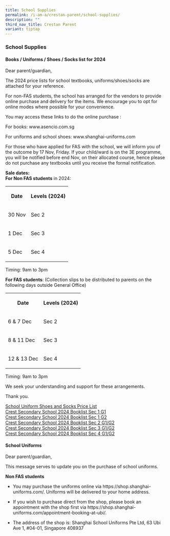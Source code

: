 ```yaml
---
title: School Supplies
permalink: /i-am-a/crestan-parent/school-supplies/
description: ""
third_nav_title: Crestan Parent
variant: tiptap
---
```

<h3>School Supplies</h3>
<h4>Books / Uniforms / Shoes / Socks list for 2024</h4>
<p>Dear parent/guardian,</p>
<p>The 2024 price lists for school textbooks, uniforms/shoes/socks are attached
for your reference.</p>
<p>For non-FAS students, the school has arranged for the vendors to provide
online purchase and delivery for the items. We encourage you to opt for
online modes where possible for your convenience.</p>
<p>You may access these links to do the online purchase :</p>
<p>For books: www.asencio.com.sg</p>
<p>For uniforms and school shoes: www.shanghai-uniforms.com</p>
<p>For those who have applied for FAS with the school, we will inform you
of the outcome by 17 Nov, Friday. If your child/ward is on the 3E programme,
you will be notified before end Nov, on their allocated course, hence please
do not purchase any textbooks until you receive the formal notification.</p>
<p><strong>Sale dates:</strong>
<br><strong>For Non FAS students</strong>&nbsp;in 2024:</p>
<table style="minWidth: 50px">
<colgroup>
<col>
<col>
</colgroup>
<tbody>
<tr>
<th rowspan="1" colspan="1">
<p>Date</p>
</th>
<th rowspan="1" colspan="1">
<p>Levels (2024)</p>
</th>
</tr>
<tr>
<td rowspan="1" colspan="1">
<p>30 Nov</p>
</td>
<td rowspan="1" colspan="1">
<p>Sec 2</p>
</td>
</tr>
<tr>
<td rowspan="1" colspan="1">
<p>1 Dec</p>
</td>
<td rowspan="1" colspan="1">
<p>Sec 3</p>
</td>
</tr>
<tr>
<td rowspan="1" colspan="1">
<p>5 Dec</p>
</td>
<td rowspan="1" colspan="1">
<p>Sec 4</p>
</td>
</tr>
</tbody>
</table>
<p>Timing: 9am to 3pm</p>
<p><strong>For FAS students</strong>: (Collection slips to be distributed
to parents on the following days outside General Office)</p>
<table style="minWidth: 50px">
<colgroup>
<col>
<col>
</colgroup>
<tbody>
<tr>
<th rowspan="1" colspan="1">
<p>Date</p>
</th>
<th rowspan="1" colspan="1">
<p>Levels (2024)</p>
</th>
</tr>
<tr>
<td rowspan="1" colspan="1">
<p>6 &amp; 7 Dec</p>
</td>
<td rowspan="1" colspan="1">
<p>Sec 2</p>
</td>
</tr>
<tr>
<td rowspan="1" colspan="1">
<p>8 &amp; 11 Dec</p>
</td>
<td rowspan="1" colspan="1">
<p>Sec 3</p>
</td>
</tr>
<tr>
<td rowspan="1" colspan="1">
<p>12 &amp; 13 Dec</p>
</td>
<td rowspan="1" colspan="1">
<p>Sec 4</p>
</td>
</tr>
</tbody>
</table>
<p>Timing: 9am to 3pm</p>
<p>We seek your understanding and support for these arrangements.</p>
<p>Thank you.</p>
<p><a href="/files/2023_uniform_shoes_socks_pricelist.pdf" rel="noopener noreferrer nofollow" target="_blank">School Uniform Shoes and Socks Price List</a>
<br><a href="/files/css_booklist_sec1_g1.pdf" rel="noopener noreferrer nofollow" target="_blank">Crest Secondary School 2024 Booklist Sec 1 G1</a>
<br><a href="/files/css_booklist_sec1_g2.pdf" rel="noopener noreferrer nofollow" target="_blank">Crest Secondary School 2024 Booklist Sec 1 G2</a>
<br><a href="/files/css_booklist_sec2_g1g2.pdf" rel="noopener noreferrer nofollow" target="_blank">Crest Secondary School 2024 Booklist Sec 2 G1/G2</a> 
<br><a href="/files/css_booklist_sec3_g1g2.pdf" rel="noopener noreferrer nofollow" target="_blank">Crest Secondary School 2024 Booklist Sec 3 G1/G2</a>
<br><a href="/files/css_booklist_sec4_g1g2.pdf" rel="noopener noreferrer nofollow" target="_blank">Crest Secondary School 2024 Booklist Sec 4 G1/G2</a>
</p>
<h4>School Uniforms</h4>
<p>Dear parent/guardian,</p>
<p>This message serves to update you on the purchase of school uniforms.</p>
<p><strong>Non FAS students</strong>
</p>
<ul data-tight="true" class="tight">
<li>
<p>You may purchase the uniforms online via https://shop.shanghai-uniforms.com/.
Uniforms will be delivered to your home address.</p>
</li>
<li>
<p>If you wish to purchase direct from the shop, please book an appointment
with the shop first via https://shop.shanghai-uniforms.com/appointment-booking-at-ubi/.</p>
</li>
<li>
<p>The address of the shop is: Shanghai School Uniforms Pte Ltd, 63 Ubi Ave
1, #04-01, Singapore 408937</p>
</li>
</ul>
<p></p>